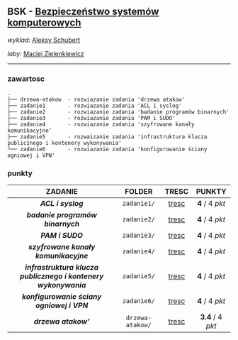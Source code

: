 ## BSK - [Bezpieczeństwo systemów komputerowych](https://usosweb.uw.edu.pl/kontroler.php?_action=katalog2/przedmioty/pokazPrzedmiot&prz_kod=1000-215bBSK)

_wyklad_: [Aleksy Schubert](https://usosweb.uw.edu.pl/kontroler.php?_action=katalog2/osoby/pokazOsobe&os_id=459)

_laby_: [Maciej Zielenkiewicz](https://usosweb.uw.edu.pl/kontroler.php?_action=katalog2/osoby/pokazOsobe&os_id=114492)

---

### zawartosc

```
.
├── drzewa-atakow  - rozwiazanie zadania 'drzewa atakow'
├── zadanie1       - rozwiazanie zadania 'ACL i syslog'
├── zadanie2       - rozwiazanie zadania 'badanie programów binarnych'
├── zadanie3       - rozwiazanie zadania 'PAM i SUDO'
├── zadanie4       - rozwiazanie zadania 'szyfrowane kanały komunikacyjne'
├── zadanie5       - rozwaizanie zadania 'infrastruktura klucza publicznego i kontenery wykonywania'
└── zadanie6       - rozwiazanie zadania 'konfigurowanie ściany ogniowej i VPN'
```


### punkty

| ZADANIE                                                         | FOLDER          | TRESC                                        | PUNKTY            |
| :-------------------------------------------------------------: | :-------------: | :------------------------------------------: |:----------------: |
| **_ACL i syslog_**                                              | `zadanie1/`     | [tresc](http://smurf.mimuw.edu.pl/node/1882) | **4** / 4 _pkt_   |
| **_badanie programów binarnych_**                               | `zadanie2/`     | [tresc](http://smurf.mimuw.edu.pl/node/1885) | **4** / 4 _pkt_   |
| **_PAM i SUDO_**                                                | `zadanie3/`     | [tresc](http://smurf.mimuw.edu.pl/node/1886) | **4** / 4 _pkt_   |
| **_szyfrowane kanały komunikacyjne_**                           | `zadanie4/`     | [tresc](http://smurf.mimuw.edu.pl/node/1888) | **4** / 4 _pkt_   |
| **_infrastruktura klucza publicznego i kontenery wykonywania_** | `zadanie5/`     | [tresc](http://smurf.mimuw.edu.pl/node/1889) | **4** / 4 _pkt_   |
| **_konfigurowanie ściany ogniowej i VPN_**                      | `zadanie6/`     | [tresc](http://smurf.mimuw.edu.pl/node/1890) | **4** / 4 _pkt_   |
| **_drzewa atakow'_**                                            | `drzewa-atakow/`| [tresc](http://smurf.mimuw.edu.pl/node/1884) | **3.4** / 4 _pkt_ |
